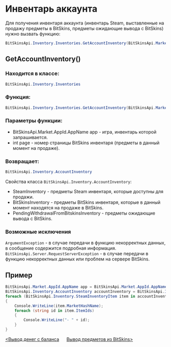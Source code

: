 ﻿# Инвентарь аккаунта

Для получения инвентаря аккаунта (инвентарь Steam, выставленные на продажу предметы в BitSkins, предметы ожидающие вывода с BitSkins) нужно вызвать функцию:

```csharp
BitSkinsApi.Inventory.Inventories.GetAccountInventory(BitSkinsApi.Market.AppId.AppName app, int page);
```

## GetAccountInventory()

### Находится в классе:

```csharp
BitSkinsApi.Inventory.Inventories
```

### Функция:

```csharp
BitSkinsApi.Inventory.Inventories.GetAccountInventory(BitSkinsApi.Market.AppId.AppName app, int page);
```

### Параметры функции:
* BitSkinsApi.Market.AppId.AppName app - игра, инвентарь которой запрашивается.
* int page - номер страницы BitSkins инвентаря (предметы в данный момент на продаже).

### Возвращает:

```csharp
BitSkinsApi.Inventory.AccountInventory
```

Свойства класса ```BitSkinsApi.Inventory.AccountInventory```:
* SteamInventory - предметы Steam инвентаря, которые доступны для продажи.
* BitSkinsInventory - предметы BitSkins инвентаря, которые в данный момент находятся на продаже в BitSkins.
* PendingWithdrawalFromBitskinsInventory - предметы ожидающие вывода с BitSkins.

### Возможные исключения
```ArgumentException``` - в случае передачи в функцию некорректных данных, в сообщение содержится подробная информация.
\
```BitSkinsApi.Server.RequestServerException``` - в случае передачи в функцию некорректных данных или проблем на сервере BitSkins.

## Пример

```csharp
BitSkinsApi.Market.AppId.AppName app = BitSkinsApi.Market.AppId.AppName.CounterStrikGlobalOffensive;
BitSkinsApi.Inventory.AccountInventory accountInventory = BitSkinsApi.Inventory.Inventories.GetAccountInventory(app, 1);
foreach (BitSkinsApi.Inventory.SteamInventoryItem item in accountInventory.SteamInventory.SteamInventoryItems)
{
    Console.WriteLine(item.MarketHashName);
    foreach (string id in item.ItemIds)
    {
        Console.WriteLine("- " + id);
    }
}
```

[<Вывод денег с баланса](https://github.com/Captious99/BitSkinsApi/blob/master/docs/ru/balance/withdraw_money.md) &nbsp;&nbsp;&nbsp;&nbsp; [Вывод предметов из BitSkins>](https://github.com/Captious99/BitSkinsApi/blob/master/docs/ru/inventory/withdraw_item.md)